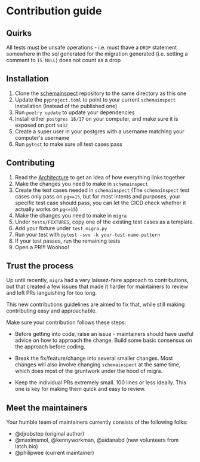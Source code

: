 # Contribution guide


## Quirks

All tests must be unsafe operations - i.e. must thave a `DROP` statement somewhere in the sql generated for the migration generated (i.e. setting a comment to `IS NULL`) does not count as a drop

## Installation

1. Clone the [schemainspect](https://github.com/PhilipWee/schemainspect) repository to the same directory as this one
2. Update the `pyproject.toml` to point to your current `schemainspect` installation (Instead of the published one)
3. Run `poetry update` to update your dependencies
4. Install either `postgres 16/17` on your computer, and make sure it is exposed on port `5432`
5. Create a super user in your postgres with a username matching your computer's username
6. Run `pytest` to make sure all test cases pass

## Contributing

1. Read the [Architecture](ARCHITECTURE.md) to get an idea of how everything links together
2. Make the changes you need to make in `schemainspect`
3. Create the test cases needed in `schemainspect` (The `schemainspect` test cases only pass on `pg<=15`, but for most intents and purposes, your specific test case should pass, you can let the CICD check whether it actually works on `pg<=15`)
4. Make the changes you need to make in `migra`
5. Under `tests/FIXTURES`, copy one of the existing test cases as a template. 
6. Add your fixture under `test_migra.py`
7. Run your test with `pytest -svv -k your-test-name-pattern`
8. If your test passes, run the remaining tests
9. Open a PR!!! Woohoo!

## Trust the process

Up until recently, `migra` had a very laissez-faire approach to contributions, but that created a few issues that made it harder for maintainers to review and left PRs languishing for too long.

This new contributions guidelines are aimed to fix that, while still making contributing easy and approachable.

Make sure your contribution follows these steps:

- Before getting into code, raise an issue - maintainers should have useful advice on how to approach the change. Build some basic consensus on the approach before coding.

- Break the fix/feature/change into several smaller changes. Most changes will also involve changing `schemainspect` at the same time, which does most of the gruntwork under the hood of migra.

- Keep the individual PRs extremely small. 100 lines or less ideally. This one is key for making them quick and easy to review.

## Meet the maintainers

Your humble team of maintainers currently consists of the following folks:

- @djrobstep (original author)
- @maximsmol, @kennyworkman, @aidanabd (new volunteers from latch.bio)
- @philipwee (current maintainer)


